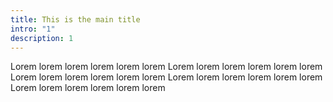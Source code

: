 ```yaml
---
title: This is the main title
intro: "1"
description: 1
---
```

Lorem lorem lorem lorem lorem lorem
Lorem lorem lorem lorem lorem lorem
Lorem lorem lorem lorem lorem lorem
Lorem lorem lorem lorem lorem lorem
Lorem lorem lorem lorem lorem lorem